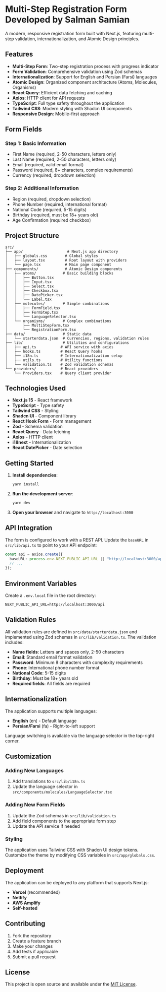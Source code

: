 # Multi-Step Registration Form Developed by Salman Samian

A modern, responsive registration form built with Next.js, featuring multi-step validation, internationalization, and Atomic Design principles.

## Features

- **Multi-Step Form**: Two-step registration process with progress indicator
- **Form Validation**: Comprehensive validation using Zod schemas
- **Internationalization**: Support for English and Persian (Farsi) languages
- **Atomic Design**: Organized component architecture (Atoms, Molecules, Organisms)
- **React Query**: Efficient data fetching and caching
- **Axios**: HTTP client for API requests
- **TypeScript**: Full type safety throughout the application
- **Tailwind CSS**: Modern styling with Shadcn UI components
- **Responsive Design**: Mobile-first approach

## Form Fields

### Step 1: Basic Information

- First Name (required, 2-50 characters, letters only)
- Last Name (required, 2-50 characters, letters only)
- Email (required, valid email format)
- Password (required, 8+ characters, complex requirements)
- Currency (required, dropdown selection)

### Step 2: Additional Information

- Region (required, dropdown selection)
- Phone Number (required, international format)
- National Code (required, 5-15 digits)
- Birthday (required, must be 18+ years old)
- Age Confirmation (required checkbox)

## Project Structure

```
src/
├── app/                    # Next.js app directory
│   ├── globals.css        # Global styles
│   ├── layout.tsx         # Root layout with providers
│   └── page.tsx           # Main page component
├── components/            # Atomic Design components
│   ├── atoms/            # Basic building blocks
│   │   ├── Button.tsx
│   │   ├── Input.tsx
│   │   ├── Select.tsx
│   │   ├── Checkbox.tsx
│   │   ├── DatePicker.tsx
│   │   └── Label.tsx
│   ├── molecules/        # Simple combinations
│   │   ├── FormField.tsx
│   │   ├── FormStep.tsx
│   │   └── LanguageSelector.tsx
│   └── organisms/        # Complex combinations
│       ├── MultiStepForm.tsx
│       └── RegistrationForm.tsx
├── data/                 # Static data
│   └── starterdata.json  # Currencies, regions, validation rules
├── lib/                  # Utilities and configurations
│   ├── api.ts           # API service with axios
│   ├── hooks.ts         # React Query hooks
│   ├── i18n.ts          # Internationalization setup
│   ├── utils.ts         # Utility functions
│   └── validation.ts    # Zod validation schemas
└── providers/           # React providers
    └── Providers.tsx    # Query client provider
```

## Technologies Used

- **Next.js 15** - React framework
- **TypeScript** - Type safety
- **Tailwind CSS** - Styling
- **Shadcn UI** - Component library
- **React Hook Form** - Form management
- **Zod** - Schema validation
- **React Query** - Data fetching
- **Axios** - HTTP client
- **i18next** - Internationalization
- **React DatePicker** - Date selection

## Getting Started

1. **Install dependencies**:

   ```bash
   yarn install
   ```

2. **Run the development server**:

   ```bash
   yarn dev
   ```

3. **Open your browser** and navigate to `http://localhost:3000`

## API Integration

The form is configured to work with a REST API. Update the `baseURL` in `src/lib/api.ts` to point to your API endpoint:

```typescript
const api = axios.create({
  baseURL: process.env.NEXT_PUBLIC_API_URL || "http://localhost:3000/api",
  // ...
});
```

## Environment Variables

Create a `.env.local` file in the root directory:

```env
NEXT_PUBLIC_API_URL=http://localhost:3000/api
```

## Validation Rules

All validation rules are defined in `src/data/starterdata.json` and implemented using Zod schemas in `src/lib/validation.ts`. The validation includes:

- **Name fields**: Letters and spaces only, 2-50 characters
- **Email**: Standard email format validation
- **Password**: Minimum 8 characters with complexity requirements
- **Phone**: International phone number format
- **National Code**: 5-15 digits
- **Birthday**: Must be 18+ years old
- **Required fields**: All fields are required

## Internationalization

The application supports multiple languages:

- **English** (en) - Default language
- **Persian/Farsi** (fa) - Right-to-left support

Language switching is available via the language selector in the top-right corner.

## Customization

### Adding New Languages

1. Add translations to `src/lib/i18n.ts`
2. Update the language selector in `src/components/molecules/LanguageSelector.tsx`

### Adding New Form Fields

1. Update the Zod schemas in `src/lib/validation.ts`
2. Add field components to the appropriate form step
3. Update the API service if needed

### Styling

The application uses Tailwind CSS with Shadcn UI design tokens. Customize the theme by modifying CSS variables in `src/app/globals.css`.

## Deployment

The application can be deployed to any platform that supports Next.js:

- **Vercel** (recommended)
- **Netlify**
- **AWS Amplify**
- **Self-hosted**

## Contributing

1. Fork the repository
2. Create a feature branch
3. Make your changes
4. Add tests if applicable
5. Submit a pull request

## License

This project is open source and available under the [MIT License](LICENSE).
